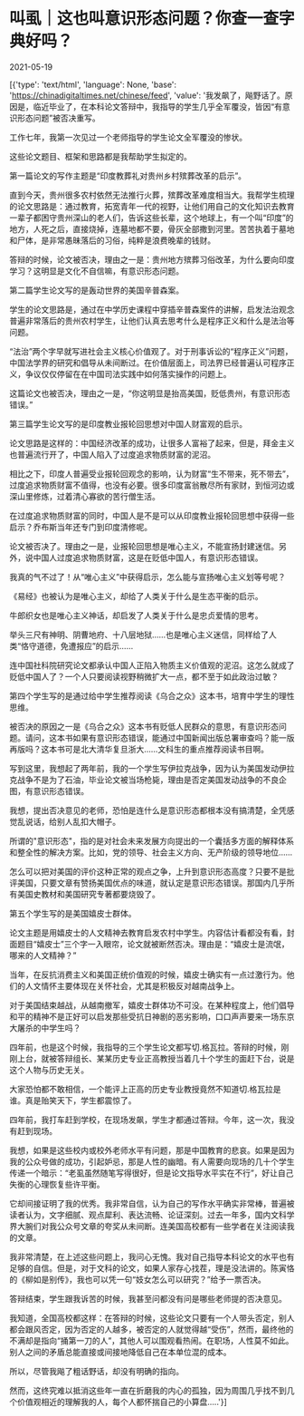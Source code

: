 # 叫虱｜这也叫意识形态问题？你查一查字典好吗？

2021-05-19

[{'type': 'text/html', 'language': None, 'base': 'https://chinadigitaltimes.net/chinese/feed', 'value': '我发飙了，飚野话了。原因是，临近毕业了，在本科论文答辩中，我指导的学生几乎全军覆没，皆因“有意识形态问题”被否决重写。

工作七年，我第一次见过一个老师指导的学生论文全军覆没的惨状。

这些论文题目、框架和思路都是我帮助学生拟定的。

第一篇论文的写作主题是“印度教葬礼对贵州乡村殡葬改革的启示”。

直到今天，贵州很多农村依然无法推行火葬，殡葬改革难度相当大。我帮学生梳理的论文思路是：通过教育，拓宽青年一代的视野，让他们用自己的文化知识去教育一辈子都困守贵州深山的老人们，告诉这些长辈，这个地球上，有一个叫“印度”的地方，人死之后，直接烧掉，连墓地都不要，骨灰全部撒到河里。苦苦执着于墓地和尸体，是非常愚昧落后的习俗，纯粹是浪费晚辈的钱财。

答辩的时候，论文被否决，理由之一是：贵州地方殡葬习俗改革，为什么要向印度学习？这明显是文化不自信嘛，有意识形态问题。

第二篇学生论文写的是轰动世界的美国辛普森案。

学生的论文思路是，通过在中学历史课程中穿插辛普森案件的讲解，启发法治观念普遍非常落后的贵州农村学生，让他们认真去思考什么是程序正义和什么是法治等问题。

“法治”两个字早就写进社会主义核心价值观了。对于刑事诉讼的“程序正义”问题，中国法学界的研究和倡导从未间断过。在价值层面上，司法界已经普遍认可程序正义，争议仅仅停留在在中国司法实践中如何落实操作的问题上。

这篇论文也被否决，理由之一是，“你这明显是抬高美国，贬低贵州，有意识形态错误。”

第三篇学生论文写的是印度教业报轮回思想对中国人财富观的启示。

论文思路是这样的：中国经济改革的成功，让很多人富裕了起来，但是，拜金主义也普遍流行开了，中国人陷入了过度追求物质财富的泥沼。

相比之下，印度人普遍受业报轮回观念的影响，认为财富“生不带来，死不带去”，过度追求物质财富不值得，也没有必要。很多印度富翁散尽所有家财，到恒河边或深山里修炼，过着清心寡欲的苦行僧生活。

在过度追求物质财富的同时，中国人是不是可以从印度教业报轮回思想中获得一些启示？乔布斯当年还专门到印度清修呢。

论文被否决了。理由之一是，业报轮回思想是唯心主义，不能宣扬封建迷信。另外，说中国人过度追求物质财富，这是在贬低中国人，有意识形态错误。

我真的气不过了！从“唯心主义”中获得启示，怎么能与宣扬唯心主义划等号呢？

《易经》也被认为是唯心主义，却给了人类关于什么是生态平衡的启示。

牛郎织女也是唯心主义神话，却启发了人类关于什么是忠贞爱情的思考。

举头三尺有神明、阴曹地府、十八层地狱&#8230;&#8230;也是唯心主义迷信，同样给了人类“恪守道德，免遭报应”的启示&#8230;&#8230;

连中国社科院研究论文都承认中国人正陷入物质主义价值观的泥沼。这怎么就成了贬低中国人了？一个人只要阅读视野稍微扩大一点，都不至于如此政治过敏？

第四个学生写的是通过给中学生推荐阅读《乌合之众》这本书，培育中学生的理性思维。

被否决的原因之一是《乌合之众》这本书有贬低人民群众的意思，有意识形态问题。请问，这本书如果有意识形态错误，能通过中国新闻出版总署审查吗？能一版再版吗？这本书可是北大清华复旦浙大&#8230;&#8230;文科生的重点推荐阅读书目啊。

写到这里，我想起了两年前，我的一个学生写伊拉克战争，因为认为美国发动伊拉克战争不是为了石油，毕业论文被当场枪毙，理由是否定美国发动战争的不良企图，有意识形态错误。

我想，提出否决意见的老师，恐怕是连什么是意识形态都根本没有搞清楚，全凭感觉乱说话，给别人乱扣大帽子。

所谓的&quot;意识形态&quot;，指的是对社会未来发展方向提出的一个囊括多方面的解释体系和整全性的解决方案。比如，党的领导、社会主义方向、无产阶级的领导地位&#8230;&#8230;

怎么可以把对美国的评价这种正常的观点之争，上升到意识形态高度？只要不是批评美国，只要文章有赞扬美国优点的味道，就认定是意识形态错误。那国内几乎所有美国史教材和美国研究专著都要烧毁了。

第五个学生写的是美国嬉皮士群体。

论文主题是用嬉皮士的人文精神去教育启发农村中学生。内容估计看都没有看，封面题目“嬉皮士”三个字一入眼帘，论文就被断然否决。理由是：“嬉皮士是流氓，哪来的人文精神？”

当年，在反抗消费主义和美国正统价值观的时候，嬉皮士确实有一点过激行为。他们的人文情怀主要体现在关怀社会，尤其是积极反对越南战争上。

对于美国结束越战，从越南撤军，嬉皮士群体功不可没。在某种程度上，他们倡导和平的精神不是正好可以启发那些受抗日神剧的恶劣影响，口口声声要来一场东京大屠杀的中学生吗？

四年前，也是这个时候，我指导的三个学生论文都写切.格瓦拉。答辩的时候，刚刚上台，就被答辩组长、某某历史专业正高教授当着几十个学生的面赶下台，说是这个人物与历史无关。

大家恐怕都不敢相信，一个能评上正高的历史专业教授竟然不知道切.格瓦拉是谁。真是贻笑天下，学生都震惊了。

四年前，我打车赶到学校，在现场发飙，学生才都通过答辩。今年，这一次，我没有赶到现场。

我想，如果是这些校内或校外老师水平有问题，那是中国教育的悲哀。如果是因为我的公众号做的成功，引起妒忌，那是人性的幽暗。有人需要向现场的几十个学生传递一个暗示：“老虱虽然随笔写得很好，但是论文指导水平实在不行”，好让自己失衡的心理恢复些许平衡。

它却间接证明了我的优秀。我非常自信，认为自己的写作水平确实非常棒，普遍被读者认为，文字细腻、观点犀利、表达流畅、论证深刻。过去一年多，国内文科学界大腕们对我公众号文章的夸奖从未间断。连美国高校都有一些学者在关注阅读我的文章。

我非常清楚，在上述这些问题上，我问心无愧。我对自己指导本科论文的水平也有足够的自信。但是，对于文科的论文，如果人家存心找茬，理是没法讲的。陈寅恪的《柳如是别传》，我也可以凭一句“妓女怎么可以研究？”给予一票否决。

答辩结束，学生跟我诉苦的时候，我甚至问都没有问是哪些老师提的否决意见。

我知道，全国高校都这样：在答辩的时候，这些论文只要有一个人带头否定，别人都会跟风否定，因为否定的人越多，被否定的人就觉得越“受伤”，然而，最终他的不满却是指向“捅第一刀的人”，其他人可以围观看热闹。在职场，人性莫不如此。别人之间的矛盾总能直接或间接地降低自己在本单位混的成本。

所以，尽管我飚了粗话野话，却没有明确的指向。

然而，这终究难以抵消这些年一直在折磨我的内心的孤独，因为周围几乎找不到几个价值观相近的理解我的人，每个人都怀揣自己的小算盘&#8230;..'}]